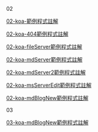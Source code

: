 02

[02-koa-範例程式註解](https://github.com/honamireiso/ws108a/blob/master/exercise/01-hello/app.js)

[02-koa-404範例程式註解](https://github.com/honamireiso/ws108a/blob/master/exercise/02-404/app.js)

[02-koa-fileServer範例程式註解](https://github.com/honamireiso/ws108a/blob/master/exercise/04-fileServer/app.js)

[02-koa-mdServer範例程式註解](https://github.com/honamireiso/ws108a/blob/master/exercise/05-mdServer/app.js)

[02-koa-mdServer2範例程式註解](https://github.com/honamireiso/ws108a/blob/master/exercise/06-mdServer2/app.js)

[02-koa-msServerEdit範例程式註解](https://github.com/ayd0122344/ws108a/blob/master/min-term/02-koa/07-mdServerEdit/app.js)

[02-koa-mdBlogNew範例程式註解](https://github.com/ayd0122344/ws108a/blob/master/min-term/02-koa/09-mdBlogNew/app.js)

03

[03-koa-mdBlogNew範例程式註解](https://github.com/ayd0122344/ws108a/blob/master/min-term/02-koa/09-mdBlogNew/app.js)

